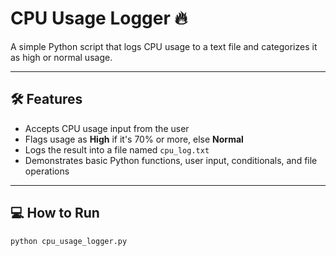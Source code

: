 # CPU Usage Logger 🔥

A simple Python script that logs CPU usage to a text file and categorizes it as high or normal usage.

---

## 🛠️ Features
- Accepts CPU usage input from the user
- Flags usage as **High** if it's 70% or more, else **Normal**
- Logs the result into a file named `cpu_log.txt`
- Demonstrates basic Python functions, user input, conditionals, and file operations

---

## 💻 How to Run

```bash
python cpu_usage_logger.py

